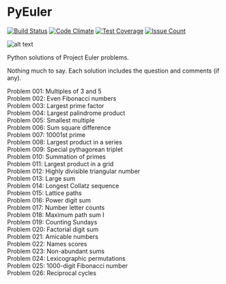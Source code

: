 # PyEuler  
[![Build Status](https://travis-ci.org/wreckoner/PyEuler.svg?branch=master)](https://travis-ci.org/wreckoner/PyEuler)
[![Code Climate](https://codeclimate.com/github/wreckoner/PyEuler/badges/gpa.svg)](https://codeclimate.com/github/wreckoner/PyEuler)
[![Test Coverage](https://codeclimate.com/github/wreckoner/PyEuler/badges/coverage.svg)](https://codeclimate.com/github/wreckoner/PyEuler/coverage)
[![Issue Count](https://codeclimate.com/github/wreckoner/PyEuler/badges/issue_count.svg)](https://codeclimate.com/github/wreckoner/PyEuler)

![alt text](https://projecteuler.net/profile/sand_reckoner.png "Project Euler")

Python solutions of Project Euler problems.  

Nothing much to say. Each solution includes the question and comments (if any).  

Problem 001:	Multiples of 3 and 5  
Problem 002:	Even Fibonacci numbers  
Problem 003:	Largest prime factor  
Problem 004:	Largest palindrome product  
Problem 005:	Smallest multiple  
Problem 006:	Sum square difference  
Problem 007:	10001st prime  
Problem 008:	Largest product in a series  
Problem 009:	Special pythagorean triplet  
Problem 010:	Summation of primes  
Problem 011:	Largest product in a grid  
Problem 012:	Highly divisible triangular number  
Problem 013:	Large sum  
Problem 014:	Longest Collatz sequence  
Problem 015:	Lattice paths  
Problem 016:	Power digit sum  
Problem 017:	Number letter counts  
Problem 018:	Maximum path sum I  
Problem 019:	Counting Sundays  
Problem 020:	Factorial digit sum  
Problem 021:	Amicable numbers  
Problem 022:	Names scores   
Problem 023:	Non-abundant sums   
Problem 024:	Lexicographic permutations   
Problem 025:	1000-digit Fibonacci number   
Problem 026:	Reciprocal cycles   